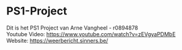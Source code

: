 # PS1-Project

Dit is het PS1 Project van Arne Vangheel - r0894878  
Youtube Video: https://www.youtube.com/watch?v=zEVgyaPDMbE  
Website: https://weerbericht.sinners.be/
